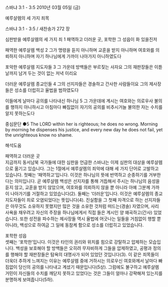 스바냐 3:1 - 3:5 
2010년 03월 05일 (금)

예루살렘의 세 가지 죄목



스바냐 3:1 - 3:5 / 새찬송가 272 장


심판받을 예루살렘의 세 가지 죄
1 패역하고 더러운 곳, 포학한 그 성읍이 화 있을진저 

패역한 예루살렘 백성
2 그가 명령을 듣지 아니하며 교훈을 받지 아니하며 여호와를 의뢰하지 아니하며 자기 하나님에게 가까이 나아가지 아니하였도다 

포악한 예루살렘 지도자들
3 그 가운데 방백들은 부르짖는 사자요 그의 재판장들은 이튿날까지 남겨 두는 것이 없는 저녁 이리요 

더러운 예루살렘 종교인들
4 그의 선지자들은 경솔하고 간사한 사람들이요 그의 제사장들은 성소를 더럽히고 율법을 범하였도다

이들에게 날마다 공의를 나타내신 하나님
5 그 가운데에 계시는 여호와는 의로우사 불의를 행하지 아니하시고 아침마다 빠짐없이 자기의 공의를 비추시거늘 불의한 자는 수치를 알지 못하는도다  

중심문단 ●5 The LORD within her is righteous; he does no wrong. Morning by morning he dispenses his justice, and every new day he does not fail, yet the unrighteous know no shame.

해석도움





패역하고 더러운 곳  
지금까지 동서남북 국가들에 대한 심판을 언급한 스바냐는 이제 심판의 대상을 예루살렘으로 옮기고 있습니다. 그는 1절에서 예루살렘의 죄악에 대해 세 가지 단어로 고발하고 있습니다. 첫째는 ‘패역하고’입니다. 이것은 하나님의 뜻에 반역하고 순종하기를 거부한다는 의미입니다. 곧 예루살렘 백성은 선지자를 통해 거듭해서 주시는 하나님의 음성을 듣지 않고, 교훈을 받지 않았으며, 여호와를 의뢰하지 않을 뿐 아니라 아예 그분께 가까이 나아가기를 거절하고 있었습니다(2). 둘째는 ‘더러운’입니다. 이것은 예루살렘의 종교지도자들이 죄로 오염되었다는 뜻입니다(4). 진실함을 그 첫째 자격으로 하는 선지자들은 아무것도 소유하지 못했지만 많은 것을 소유한 것처럼 떠드는(경솔) 자였으며, 사리사욕을 채우려고 자신의 주장을 하나님에게서 직접 들은 계시인 양 왜곡하고(간사) 있었습니다. 또한 성전을 파수하는 제사장들 역시 율법에 어긋나는 일들을 거침없이 행할 뿐 아니라, 백성으로 하여금 그 일에 동참케 함으로 성소를 더럽히고 있었습니다.    

포학한 성읍  
셋째는 ‘포학한’입니다. 이것은 타인의 권리와 위치를 힘으로 강탈하고 압제하는 모습입니다. 백성을 보호해야 할 방백들은 오히려 무자비하게 그들을 압제하였고, 공평과 정의를 행해야 할 재판장들은 탐욕의 대명사가 되어 있었던 것입니다(3). 이 같은 죄목들이 더욱더 추하게 느껴지는 이유는 예루살렘 중에 거하시는 의로우신 여호와께서 날마다 빠짐없이 당신의 공의를 나타내고 계셨기 때문입니다(5상). 그럼에도 불구하고 예루살렘 거민이 자신들의 수치를 깨닫지 못하고 있었다는 것은 그들이 얼마나 강퍅해져 있는지를 분명하게 보여줍니다(5하).